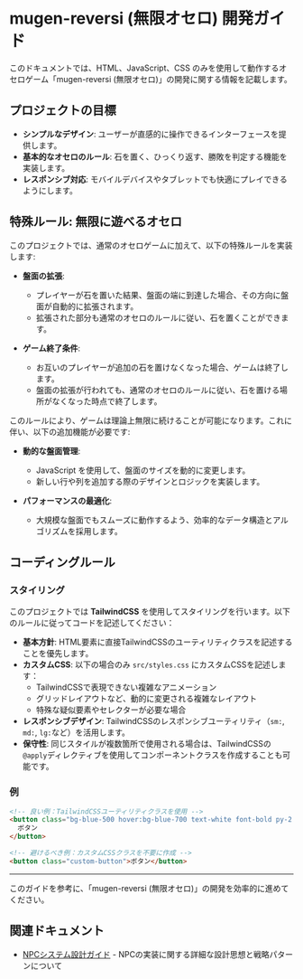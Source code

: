 # mugen-reversi (無限オセロ) 開発ガイド

このドキュメントでは、HTML、JavaScript、CSS のみを使用して動作するオセロゲーム「mugen-reversi (無限オセロ)」の開発に関する情報を記載します。

## プロジェクトの目標

- **シンプルなデザイン**: ユーザーが直感的に操作できるインターフェースを提供します。
- **基本的なオセロのルール**: 石を置く、ひっくり返す、勝敗を判定する機能を実装します。
- **レスポンシブ対応**: モバイルデバイスやタブレットでも快適にプレイできるようにします。

## 特殊ルール: 無限に遊べるオセロ

このプロジェクトでは、通常のオセロゲームに加えて、以下の特殊ルールを実装します:

- **盤面の拡張**: 
  - プレイヤーが石を置いた結果、盤面の端に到達した場合、その方向に盤面が自動的に拡張されます。
  - 拡張された部分も通常のオセロのルールに従い、石を置くことができます。

- **ゲーム終了条件**: 
  - お互いのプレイヤーが追加の石を置けなくなった場合、ゲームは終了します。
  - 盤面の拡張が行われても、通常のオセロのルールに従い、石を置ける場所がなくなった時点で終了します。

このルールにより、ゲームは理論上無限に続けることが可能になります。これに伴い、以下の追加機能が必要です:

- **動的な盤面管理**: 
  - JavaScript を使用して、盤面のサイズを動的に変更します。
  - 新しい行や列を追加する際のデザインとロジックを実装します。

- **パフォーマンスの最適化**: 
  - 大規模な盤面でもスムーズに動作するよう、効率的なデータ構造とアルゴリズムを採用します。

## コーディングルール

### スタイリング

このプロジェクトでは **TailwindCSS** を使用してスタイリングを行います。以下のルールに従ってコードを記述してください：

- **基本方針**: HTML要素に直接TailwindCSSのユーティリティクラスを記述することを優先します。
- **カスタムCSS**: 以下の場合のみ `src/styles.css` にカスタムCSSを記述します：
  - TailwindCSSで表現できない複雑なアニメーション
  - グリッドレイアウトなど、動的に変更される複雑なレイアウト
  - 特殊な疑似要素やセレクターが必要な場合
- **レスポンシブデザイン**: TailwindCSSのレスポンシブユーティリティ（`sm:`, `md:`, `lg:`など）を活用します。
- **保守性**: 同じスタイルが複数箇所で使用される場合は、TailwindCSSの`@apply`ディレクティブを使用してコンポーネントクラスを作成することも可能です。

### 例

```html
<!-- 良い例：TailwindCSSユーティリティクラスを使用 -->
<button class="bg-blue-500 hover:bg-blue-700 text-white font-bold py-2 px-4 rounded">
  ボタン
</button>

<!-- 避けるべき例：カスタムCSSクラスを不要に作成 -->
<button class="custom-button">ボタン</button>
```

---

このガイドを参考に、「mugen-reversi (無限オセロ)」の開発を効率的に進めてください。

## 関連ドキュメント

- [NPCシステム設計ガイド](./npc-strategies.md) - NPCの実装に関する詳細な設計思想と戦略パターンについて
